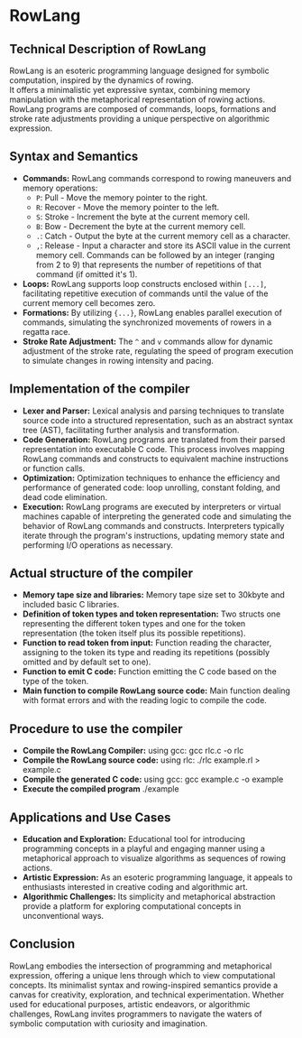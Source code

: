 # RowLang

## Technical Description of RowLang

RowLang is an esoteric programming language designed for symbolic computation, inspired by the dynamics of rowing.  
It offers a minimalistic yet expressive syntax, combining memory manipulation with the metaphorical representation of rowing actions.  
RowLang programs are composed of commands, loops, formations and stroke rate adjustments providing a unique perspective on algorithmic expression.  

## Syntax and Semantics

- **Commands:** RowLang commands correspond to rowing maneuvers and memory operations:
  - `P`: Pull - Move the memory pointer to the right.
  - `R`: Recover - Move the memory pointer to the left.
  - `S`: Stroke - Increment the byte at the current memory cell.
  - `B`: Bow - Decrement the byte at the current memory cell.
  - `.`: Catch - Output the byte at the current memory cell as a character.
  - `,`: Release - Input a character and store its ASCII value in the current memory cell.
  Commands can be followed by an integer (ranging from 2 to 9) that represents the number of repetitions of that command (if omitted it's 1).
- **Loops:** RowLang supports loop constructs enclosed within `[...]`, facilitating repetitive execution of commands until the value of the current memory cell becomes zero.
- **Formations:** By utilizing `{...}`, RowLang enables parallel execution of commands, simulating the synchronized movements of rowers in a regatta race.
- **Stroke Rate Adjustment:** The `^` and `v` commands allow for dynamic adjustment of the stroke rate, regulating the speed of program execution to simulate changes in rowing intensity and pacing.

## Implementation of the compiler

- **Lexer and Parser:** Lexical analysis and parsing techniques to translate source code into a structured representation, such as an abstract syntax tree (AST), facilitating further analysis and transformation.
- **Code Generation:** RowLang programs are translated from their parsed representation into executable C code. This process involves mapping RowLang commands and constructs to equivalent machine instructions or function calls.
- **Optimization:** Optimization techniques to enhance the efficiency and performance of generated code: loop unrolling, constant folding, and dead code elimination.
- **Execution:** RowLang programs are executed by interpreters or virtual machines capable of interpreting the generated code and simulating the behavior of RowLang commands and constructs. Interpreters typically iterate through the program's instructions, updating memory state and performing I/O operations as necessary.

## Actual structure of the compiler

- **Memory tape size and libraries:** Memory tape size set to 30kbyte and included basic C libraries.
- **Definition of token types and token representation:** Two structs one representing the different token types and one for the token representation (the token itself plus its possible repetitions).
- **Function to read token from input:** Function reading the character, assigning to the token its type and reading its repetitions (possibly omitted and by default set to one).
- **Function to emit C code:** Function emitting the C code based on the type of the token.
- **Main function to compile RowLang source code:** Main function dealing with format errors and with the reading logic to compile the code.

## Procedure to use the compiler

- **Compile the RowLang Compiler:** using gcc: gcc rlc.c -o rlc
- **Compile the RowLang source code:** using rlc: ./rlc example.rl > example.c
- **Compile the generated C code:** using gcc: gcc example.c -o example
- **Execute the compiled program** ./example

## Applications and Use Cases

- **Education and Exploration:** Educational tool for introducing programming concepts in a playful and engaging manner using a metaphorical approach to visualize algorithms as sequences of rowing actions.
- **Artistic Expression:** As an esoteric programming language, it appeals to enthusiasts interested in creative coding and algorithmic art. 
- **Algorithmic Challenges:** Its simplicity and metaphorical abstraction provide a platform for exploring computational concepts in unconventional ways.

## Conclusion

RowLang embodies the intersection of programming and metaphorical expression, offering a unique lens through which to view computational concepts. Its minimalist syntax and rowing-inspired semantics provide a canvas for creativity, exploration, and technical experimentation. Whether used for educational purposes, artistic endeavors, or algorithmic challenges, RowLang invites programmers to navigate the waters of symbolic computation with curiosity and imagination.